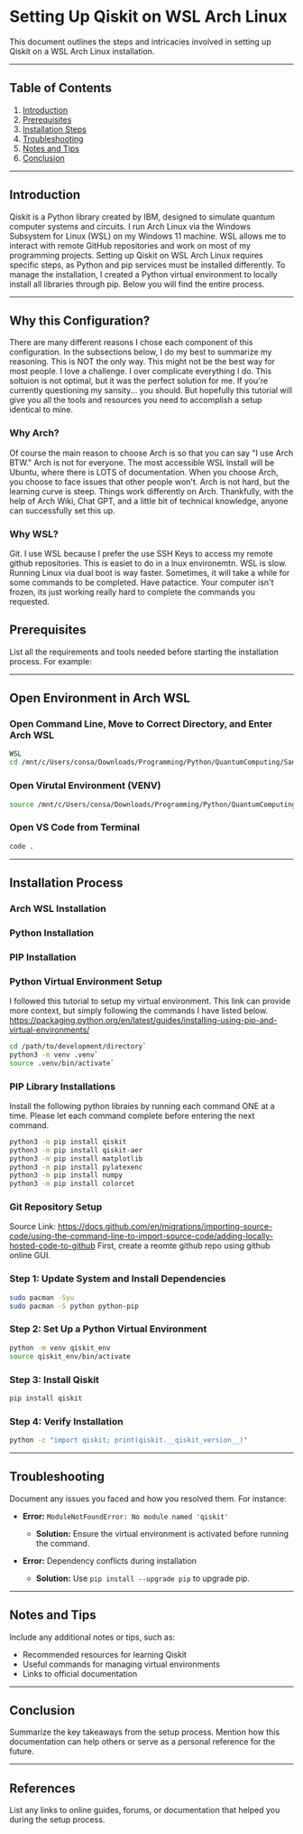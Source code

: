 # Setting Up Qiskit on WSL Arch Linux

This document outlines the steps and intricacies involved in setting up Qiskit on a WSL Arch Linux installation.

---

## Table of Contents
1. [Introduction](#introduction)
2. [Prerequisites](#prerequisites)
3. [Installation Steps](#installation-steps)
4. [Troubleshooting](#troubleshooting)
5. [Notes and Tips](#notes-and-tips)
6. [Conclusion](#conclusion)

---

## Introduction
Qiskit is a Python library created by IBM, designed to simulate quantum computer systems and circuits. I run Arch Linux via the Windows Subsystem for Linux (WSL) on my Windows 11 machine. WSL allows me to interact with remote GitHub repositories and work on most of my programming projects. Setting up Qiskit on WSL Arch Linux requires specific steps, as Python and pip services must be installed differently. To manage the installation, I created a Python virtual environment to locally install all libraries through pip. Below you will find the entire process.

---

## Why this Configuration?
There are many different reasons I chose each component of this configuration. In the subsections below, I do my best to summarize my reasoning. This is NOT the only way. This might not be the best way for most people. I love a challenge. I over complicate everything I do. This soltuion is not optimal, but it was the perfect solution for me. If you're currently questioning my sansity... you should. But hopefully this tutorial will give you all the tools and resources you need to accomplish a setup identical to mine. 

### Why Arch?
Of course the main reason to choose Arch is so that you can say "I use Arch BTW." Arch is not for everyone. The most accessible WSL Install will be Ubuntu, where there is LOTS of documentation. When you choose Arch, you choose to face issues that other people won't. Arch is not hard, but the learning curve is steep. Things work differently on Arch. Thankfully, with the help of Arch Wiki, Chat GPT, and a little bit of technical knowledge, anyone can successfully set this up.

### Why WSL?
Git. I use WSL because I prefer the use SSH Keys to access my remote github repositories. This is easiet to do in a lnux environemtn. WSL is slow. Running Linux via dual boot is way faster. Sometimes, it will take a while for some commands to be completed. Have patactice. Your computer isn't frozen, its just working really hard to complete the commands you requested. 

## Prerequisites
List all the requirements and tools needed before starting the installation process. For example:
<!-- - WSL with Arch Linux installed -->
<!-- - Python version (e.g., Python 3.8 or higher) -->
<!-- - pip package manager -->
<!-- - Internet connection -->
---
## Open Environment in Arch WSL
### Open Command Line, Move to Correct Directory, and Enter Arch WSL
```bash
WSL
cd /mnt/c/Users/consa/Downloads/Programming/Python/QuantumComputing/Sandbox
```

### Open Virutal Environment (VENV)
```bash
source /mnt/c/Users/consa/Downloads/Programming/Python/QuantumComputing/.venv/bin/activate
```
### Open VS Code from Terminal
```bash
code .
```




---
## Installation Process
### Arch WSL Installation

### Python Installation

### PIP Installation

### Python Virtual Environment Setup
I followed this tutorial to setup my virtual environment. This link can provide more context, but simply following the commands I have listed below. 
https://packaging.python.org/en/latest/guides/installing-using-pip-and-virtual-environments/

```bash
cd /path/to/development/directory`
python3 -m venv .venv`
source .venv/bin/activate`
```

### PIP Library Installations
Install the following python libraies by running each command ONE at a time. Please let each command complete before entering the next command.
```bash
python3 -m pip install qiskit
python3 -m pip install qiskit-aer
python3 -m pip install matplotlib
python3 -m pip install pylatexenc
python3 -m pip install numpy
python3 -m pip install colorcet
```

### Git Repository Setup
Source Link: https://docs.github.com/en/migrations/importing-source-code/using-the-command-line-to-import-source-code/adding-locally-hosted-code-to-github
First, create a reomte github repo using github online GUI. 



### Step 1: Update System and Install Dependencies
```bash
sudo pacman -Syu
sudo pacman -S python python-pip
```

### Step 2: Set Up a Python Virtual Environment
```bash
python -m venv qiskit_env
source qiskit_env/bin/activate
```

### Step 3: Install Qiskit
```bash
pip install qiskit
```

### Step 4: Verify Installation
```bash
python -c "import qiskit; print(qiskit.__qiskit_version__)"
```

---

## Troubleshooting
Document any issues you faced and how you resolved them. For instance:

- **Error:** `ModuleNotFoundError: No module named 'qiskit'`
  - **Solution:** Ensure the virtual environment is activated before running the command.

- **Error:** Dependency conflicts during installation
  - **Solution:** Use `pip install --upgrade pip` to upgrade pip.

---

## Notes and Tips
Include any additional notes or tips, such as:
- Recommended resources for learning Qiskit
- Useful commands for managing virtual environments
- Links to official documentation

---

## Conclusion
Summarize the key takeaways from the setup process. Mention how this documentation can help others or serve as a personal reference for the future.

---

## References
List any links to online guides, forums, or documentation that helped you during the setup process.
